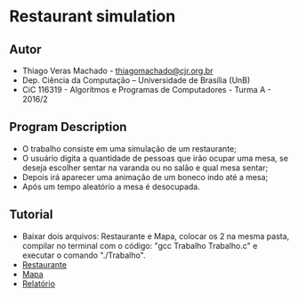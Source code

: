 # Restaurant simulation

## Autor

- Thiago Veras Machado - thiagomachado@cjr.org.br
- Dep. Ciência da Computação – Universidade de Brası́lia (UnB)
- CiC 116319 - Algorítmos e Programas de Computadores - Turma A - 2016/2

## Program Description

- O trabalho consiste em uma simulação de um restaurante;
- O usuário digita a quantidade de pessoas que irão ocupar uma mesa, se deseja escolher sentar na varanda ou no salão e qual mesa sentar;
- Depois irá aparecer uma animação de um boneco indo até a mesa;
- Após um tempo aleatório a mesa é desocupada.

## Tutorial

- Baixar dois arquivos: Restaurante e Mapa, colocar os 2 na mesma pasta, compilar no terminal com o código: "gcc Trabalho Trabalho.c" e executar o comando "./Trabalho".
- [Restaurante](Trabalho.c)
- [Mapa](restaurante.txt)
- [Relatório](Relatório.docx)


